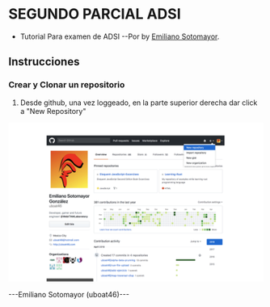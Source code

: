 # SEGUNDO PARCIAL ADSI
* Tutorial Para examen de ADSI
--Por by [Emiliano Sotomayor](https://uboat46.com/).

## Instrucciones

### Crear y Clonar un repositorio

1. Desde github, una vez loggeado, en la parte superior derecha dar click a "New Repository"

![Crear un nuevo repositorio](./images/newRepo.png)

 ---Emiliano Sotomayor (uboat46)--- 


